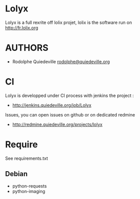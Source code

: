 Lolyx
=====

Lolyx is a full rexrite off lolix projet, lolix is the software run on
http://fr.lolix.org

AUTHORS
=======

 * Rodolphe Quiedeville <rodolphe@quiedeville.org>

CI
==

Lolyx is developped under CI process with jenkins the project :

* http://jenkins.quiedeville.org/job/Lolyx

Issues, you can open issues on github or on dedicated redmine

* http://redmine.quiedeville.org/projects/lolyx

Require
=======

See requirements.txt

Debian
------

 * python-requests
 * python-imaging